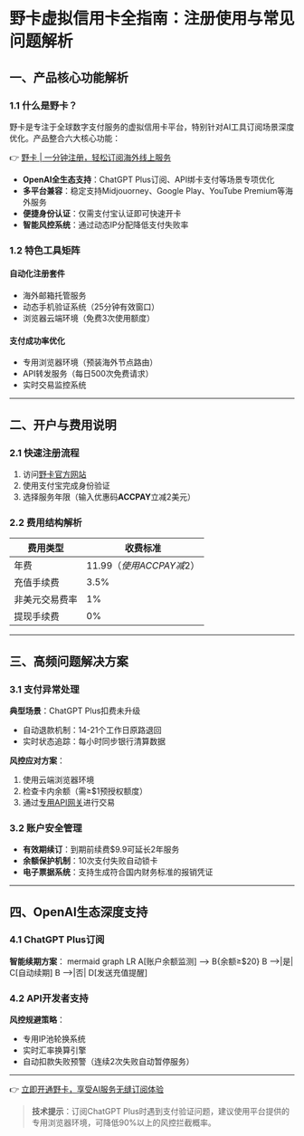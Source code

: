 # 野卡虚拟信用卡全指南：注册使用与常见问题解析

## 一、产品核心功能解析
### 1.1 什么是野卡？
野卡是专注于全球数字支付服务的虚拟信用卡平台，特别针对AI工具订阅场景深度优化。产品整合六大核心功能：

👉 [野卡 | 一分钟注册，轻松订阅海外线上服务](https://bbtdd.com/yeka)

- **OpenAI全生态支持**：ChatGPT Plus订阅、API绑卡支付等场景专项优化
- **多平台兼容**：稳定支持Midjouorney、Google Play、YouTube Premium等海外服务
- **便捷身份认证**：仅需支付宝认证即可快速开卡
- **智能风控系统**：通过动态IP分配降低支付失败率

### 1.2 特色工具矩阵
#### 自动化注册套件
- 海外邮箱托管服务
- 动态手机验证系统（25分钟有效窗口）
- 浏览器云端环境（免费3次使用额度）

#### 支付成功率优化
- 专用浏览器环境（预装海外节点路由）
- API转发服务（每日500次免费请求）
- 实时交易监控系统

---

## 二、开户与费用说明
### 2.1 快速注册流程
1. 访问[野卡官方网站](https://bbtdd.com/yeka)
2. 使用支付宝完成身份验证
3. 选择服务年限（输入优惠码**ACCPAY**立减2美元）

### 2.2 费用结构解析
| 费用类型       | 收费标准                |
|----------------|-------------------------|
| 年费           | $11.99（使用ACCPAY减$2）|
| 充值手续费     | 3.5%                    |
| 非美元交易费率 | 1%                      |
| 提现手续费     | 0%                      |

---

## 三、高频问题解决方案
### 3.1 支付异常处理
**典型场景**：ChatGPT Plus扣费未升级
- 自动退款机制：14-21个工作日原路退回
- 实时状态追踪：每小时同步银行清算数据

**风控应对方案**：
1. 使用云端浏览器环境
2. 检查卡内余额（需≥$1预授权额度）
3. 通过[专用API网关](https://bbtdd.com/yeka)进行交易

### 3.2 账户安全管理
- **有效期续订**：到期前续费$9.9可延长2年服务
- **余额保护机制**：10次支付失败自动锁卡
- **电子票据系统**：支持生成符合国内财务标准的报销凭证

---

## 四、OpenAI生态深度支持
### 4.1 ChatGPT Plus订阅
**智能续期方案**：
mermaid
graph LR
A[账户余额监测] --> B{余额≥$20}
B -->|是| C[自动续期]
B -->|否| D[发送充值提醒]


### 4.2 API开发者支持
**风控规避策略**：
- 专用IP池轮换系统
- 实时汇率换算引擎
- 自动扣款失败预警（连续2次失败自动暂停服务）

---

👉 [立即开通野卡，享受AI服务无缝订阅体验](https://bbtdd.com/yeka)

> **技术提示**：订阅ChatGPT Plus时遇到支付验证问题，建议使用平台提供的专用浏览器环境，可降低90%以上的风控拦截概率。